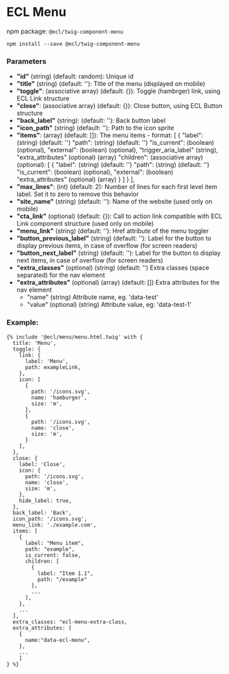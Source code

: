 # ECL Menu

npm package: `@ecl/twig-component-menu`

```shell
npm install --save @ecl/twig-component-menu
```

### Parameters

- **"id"** (string) (default: random): Unique id
- **"title"** (string) (default: ''): Title of the menu (displayed on mobile)
- **"toggle"**: (associative array) (default: {}): Toggle (hambrger) link, using ECL Link structure
- **"close"**: (associative array) (default: {}): Close button, using ECL Button structure
- **"back_label"** (string): (default: ''): Back button label
- **"icon_path"** (string) (default: ''): Path to the icon sprite
- **"items"**: (array) (default: []): The menu items - format: [
  {
  "label": (string) (default: '')
  "path": (string) (default: '')
  "is_current": (boolean) (optional),
  "external": (boolean) (optional),
  "trigger_aria_label" (string),
  "extra_attributes" (optional) (array)
  "children": (associative array) (optional): [
  {
  "label": (string) (default: '')
  "path": (string) (default: '')
  "is_current": (boolean) (optional),
  "external": (boolean)
  "extra_attributes" (optional) (array)
  }
  ]
  }
  ],
- **"max_lines"**: (int) (default: 2): Number of lines for each first level item label. Set it to zero to remove this behavior
- **"site_name"** (string) (default: ''): Name of the website (used only on mobile)
- **"cta_link"** (optional) (default: {}): Call to action link compatible with ECL Link component structure (used only on mobile)
- **"menu_link"** (string) (default: ''): Href attribute of the menu toggler
- **"button_previous_label"** (string) (default: ''): Label for the button to display previous items, in case of overflow (for screen readers)
- **"button_next_label"** (string) (default: ''): Label for the button to display next items, in case of overflow (for screen readers)
- **"extra_classes"** (optional) (string) (default: '') Extra classes (space separated) for the nav element
- **"extra_attributes"** (optional) (array) (default: []) Extra attributes for the nav element
  - "name" (string) Attribute name, eg. 'data-test'
  - "value" (optional) (string) Attribute value, eg: 'data-test-1'

### Example:

<!-- prettier-ignore -->
```twig
{% include '@ecl/menu/menu.html.twig' with {
  title: 'Menu',
  toggle: {
    link: {
      label: 'Menu',
      path: exampleLink,
    },
    icon: [
      {
        path: '/icons.svg',
        name: 'hamburger',
        size: 'm',
      },
      {
        path: '/icons.svg',
        name: 'close',
        size: 'm',
      }
    ],
  },
  close: {
    label: 'Close',
    icon: {
      path: '/icons.svg',
      name: 'close',
      size: 'm',
    },
    hide_label: true,
  },
  back_label: 'Back',
  icon_path: '/icons.svg',
  menu_link: './example.com',
  items: [
    {
      label: "Menu item",
      path: "example",
      is_current: false,
      children: [
        {
          label: "Item 1.1",
          path: "/example"
        },
        ...
      ],
    },
    ...
  ],
  extra_classes: "ecl-menu-extra-class,
  extra_attributes: [
    {
      name:"data-ecl-menu",
    },
    ...
    ]
} %}
```
